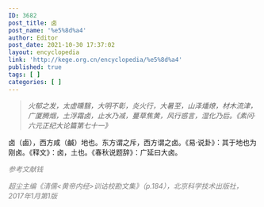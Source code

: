 ```yaml
---
ID: 3682
post_title: 卤
post_name: '%e5%8d%a4'
author: Editor
post_date: 2021-10-30 17:37:02
layout: encyclopedia
link: 'http://kege.org.cn/encyclopedia/%e5%8d%a4'
published: true
tags: [ ]
categories: [ ]
---
```

<blockquote><em>火郁之发，太虚曛翳，大明不彰，炎火行，大暑至，山泽燔燎，材木流津，广厦腾烟，土浮霜卤，止水乃减，蔓草焦黄，风行惑言，湿化乃后。《素问·六元正纪大论篇第七十一》</em></blockquote>
卤（鹵），西方咸（鹹）地也。东方谓之斥，西方谓之卤。《易·说卦》：其于地也为刚卤。《释文》：卤，土也。《春秋说题辞》：广延曰大卤。

<span style="color: #808080;"><em>参考文献钱</em></span>

<span style="color: #808080;"><em>超尘主编《清儒&lt;黄帝内经&gt;训诂校勘文集》（p.184），北京科学技术出版社，2017年1月第1版</em></span>
